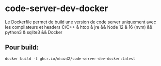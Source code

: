 # code-server-dev-docker

Le Dockerfile permet de build une version de code server uniquement avec les compilateurs et headers C/C++ & htop & jre && Node 12 & 16 (nvm) && python3 & sqlite3 && Docker

## Pour build:

```
docker build -t ghcr.io/mhaz42/code-server-dev-docker:latest
```